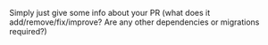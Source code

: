 Simply just give some info about your PR (what does it add/remove/fix/improve? Are any other dependencies or migrations required?)
